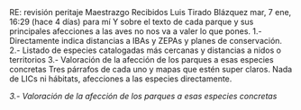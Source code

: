 <!-->RE: revisión peritaje Maestrazgo
Recibidos
Luis Tirado Blázquez
	
mar, 7 ene, 16:29 (hace 4 días)
	
para mí
Y sobre el texto de cada parque y sus principales afecciones a las aves no nos va a valer lo que pones.

1.- Directamente indica distancias a IBAs y ZEPAs y planes de conservación.

2.- Listado de especies catalogadas más cercanas y distancias a nidos o territorios

3.- Valoración de la afección de los parques a esas especies concretas

Tres párrafos de cada uno y mapas que estén super claros.

Nada de LICs ni hábitats, afecciones a las especies directamente.</-->

*3.- Valoración de la afección de los parques a esas especies concretas*


